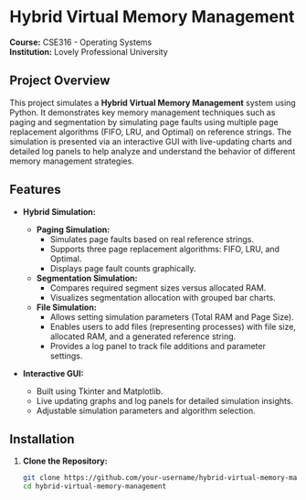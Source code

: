# Hybrid Virtual Memory Management

**Course:** CSE316 - Operating Systems  
**Institution:** Lovely Professional University

## Project Overview

This project simulates a **Hybrid Virtual Memory Management** system using Python. It demonstrates key memory management techniques such as paging and segmentation by simulating page faults using multiple page replacement algorithms (FIFO, LRU, and Optimal) on reference strings. The simulation is presented via an interactive GUI with live-updating charts and detailed log panels to help analyze and understand the behavior of different memory management strategies.

## Features

- **Hybrid Simulation:**  
  - **Paging Simulation:**  
    - Simulates page faults based on real reference strings.
    - Supports three page replacement algorithms: FIFO, LRU, and Optimal.
    - Displays page fault counts graphically.
  - **Segmentation Simulation:**  
    - Compares required segment sizes versus allocated RAM.
    - Visualizes segmentation allocation with grouped bar charts.
  - **File Simulation:**  
    - Allows setting simulation parameters (Total RAM and Page Size).
    - Enables users to add files (representing processes) with file size, allocated RAM, and a generated reference string.
    - Provides a log panel to track file additions and parameter settings.

- **Interactive GUI:**  
  - Built using Tkinter and Matplotlib.
  - Live updating graphs and log panels for detailed simulation insights.
  - Adjustable simulation parameters and algorithm selection.

## Installation

1. **Clone the Repository:**

   ```sh
   git clone https://github.com/your-username/hybrid-virtual-memory-management.git
   cd hybrid-virtual-memory-management
